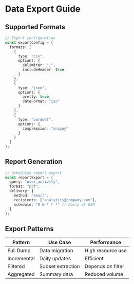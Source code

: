 # Data Export Guide

## Supported Formats
```typescript
// Export configuration
const exportConfig = {
  formats: [
    {
      type: "csv",
      options: {
        delimiter: ",",
        includeHeader: true
      }
    },
    {
      type: "json",
      options: {
        pretty: true,
        dateFormat: "iso"
      }
    },
    {
      type: "parquet",
      options: {
        compression: "snappy"
      }
    }
  ]
};
```

## Report Generation
```typescript
// Scheduled report export
const reportExport = {
  query: "user_activity",
  format: "pdf",
  delivery: {
    method: "email",
    recipients: ["analytics@company.com"],
    schedule: "0 6 * * *" // Daily at 6AM
  }
};
```

## Export Patterns
| Pattern | Use Case | Performance |
|---------|----------|-------------|
| Full Dump | Data migration | High resource use |
| Incremental | Daily updates | Efficient |
| Filtered | Subset extraction | Depends on filter |
| Aggregated | Summary data | Reduced volume |